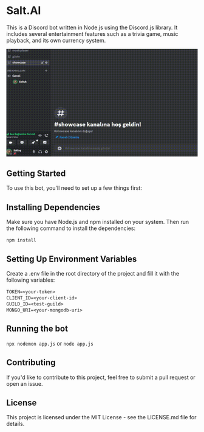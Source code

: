 # Salt.AI

This is a Discord bot written in Node.js using the Discord.js library. It includes several entertainment features such as a trivia game, music playback, and its own currency system.

![Showcase](assets/gifs/music-showcase.gif)

## Getting Started

To use this bot, you'll need to set up a few things first:

## Installing Dependencies

Make sure you have Node.js and npm installed on your system. Then run the following command to install the dependencies:

```
npm install
```

## Setting Up Environment Variables

Create a .env file in the root directory of the project and fill it with the following variables:

```
TOKEN=<your-token>
CLIENT_ID=<your-client-id>
GUILD_ID=<test-guild>
MONGO_URI=<your-mongodb-uri>
```

## Running the bot

`npx nodemon app.js` or `node app.js`

## Contributing

If you'd like to contribute to this project, feel free to submit a pull request or open an issue.

## License

This project is licensed under the MIT License - see the LICENSE.md file for details.

